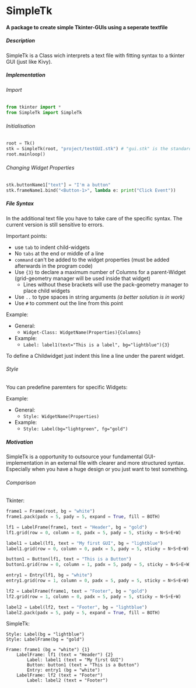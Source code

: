 # SimpleTk

#### A package to create simple Tkinter-GUIs using a seperate textfile

##### Description
SimpleTk is a Class wich interprets a text file with fitting syntax
to a tkinter GUI (just like Kivy). 

##### Implementation

###### Import
```python
from tkinter import * 
from SimpleTk import SimpleTk
```

###### Initialisation        
```python
root = Tk()
stk = SimpleTk(root, "project/testGUI.stk") # "gui.stk" is the standard value 
root.mainloop()
```

###### Changing Widget Properties
```python
stk.buttonName1["text"] = "I'm a button"
stk.frameName1.bind("<Button-1>", lambda e: print("Click Event"))
```

##### File Syntax
In the additional text file you have to take care of the specific syntax.
The current version is still sensitive to errors.

Important points:
- use `tab` to indent child-widgets
- No `tabs` at the end or middle of a line
- `command` can't be added to the widget properties (must be added afterwards in the program code)
- Use `{3}` to declare a maximum number of Columns for a parent-Widget (grid-geometry manager will be used inside that widget)
    - Lines without these brackets will use the pack-geometry manager to place child widgets		
- Use `..` to type spaces in string arguments _(a better solution is in work)_
- Use `#` to comment out the line from this point

Example:
- General:
    - `Widget-Class: WidgetName(Properties){Columns}`
- Example:
    - `Label: label1(text="This is a label", bg="lightblue"){3}`

To define a Childwidget just indent this line a line under the parent widget.


###### Style
You can predefine paremters for specific Widgets:

Example:
- General:
    - `Style: WidgetName(Properties)`
- Example:
    - `Style: Label(bg="lightgreen", fg="gold")`


##### Motivation
SimpleTk is a opportunity to outsource your fundamental GUI-implementation in an external file
with clearer and more structured syntax. Especially when you have a huge design or you just want to test
something.

###### Comparison

Tkinter:
```python
frame1 = Frame(root, bg = "white")     
frame1.pack(padx = 5, pady = 5, expand = True, fill = BOTH)   

lf1 = LabelFrame(frame1, text = "Header", bg = "gold")  
lf1.grid(row = 0, column = 0, padx = 5, pady = 5, sticky = N+S+E+W)

label1 = Label(lf1, text = "My first GUI", bg = "lightblue")   
label1.grid(row = 0, column = 0, padx = 5, pady = 5, sticky = N+S+E+W)

button1 = Button(lf1, text = "This is a Button")   
button1.grid(row = 0, column = 1, padx = 5, pady = 5, sticky = N+S+E+W)

entry1 = Entry(lf1, bg = "white")  
entry1.grid(row = 1, column = 0, padx = 5, pady = 5, sticky = N+S+E+W)

lf2 = LabelFrame(frame1, text = "Footer", bg = "gold")  
lf2.grid(row = 1, column = 0, padx = 5, pady = 5, sticky = N+S+E+W)

label2 = Label(lf2, text = "Footer", bg = "lightblue")    
label2.pack(padx = 5, pady = 5, expand = True, fill = BOTH)
```

SimpleTk:
```
Style: Label(bg = "lightblue")    
Style: LabelFrame(bg = "gold")

Frame: frame1 (bg = "white") {1}      
    LabelFrame: lf1 (text = "Header") {2}    
        Label: label1 (text = "My first GUI")     
        Button: button1 (text = "This is a Button")  
        Entry: entry1 (bg = "white")        
    LabelFrame: lf2 (text = "Footer")    
        Label: label2 (text = "Footer")
```
